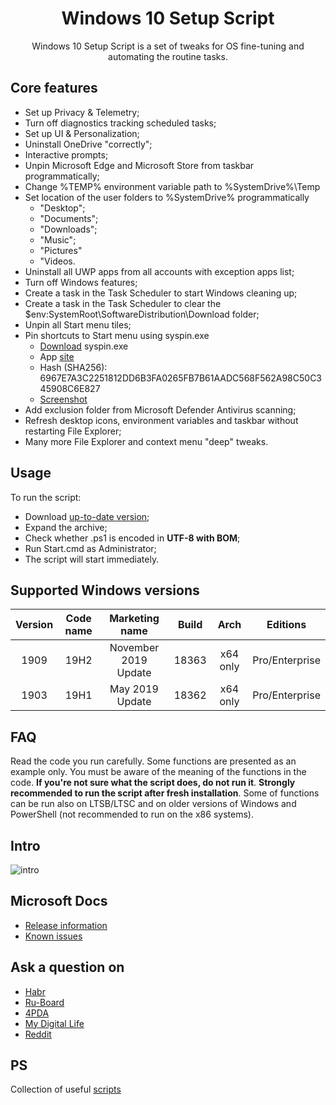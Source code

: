 <div align="center">
  <h1>Windows 10 Setup Script</h1>

Windows 10 Setup Script is a set of tweaks for OS fine-tuning and automating the routine tasks.
</div>

## Core features
- Set up Privacy & Telemetry;
- Turn off diagnostics tracking scheduled tasks;
- Set up UI & Personalization;
- Uninstall OneDrive "correctly";
- Interactive prompts;
- Unpin Microsoft Edge and Microsoft Store from taskbar programmatically;
- Change %TEMP% environment variable path to %SystemDrive%\Temp
- Set location of the user folders to %SystemDrive% programmatically
  - "Desktop";
  - "Documents";
  - "Downloads";
  - "Music";
  - "Pictures"
  - "Videos.
- Uninstall all UWP apps from all accounts with exception apps list;
- Turn off Windows features;
- Create a task in the Task Scheduler to start Windows cleaning up;
- Create a task in the Task Scheduler to clear the $env:SystemRoot\SoftwareDistribution\Download folder;
- Unpin all Start menu tiles;
- Pin shortcuts to Start menu using syspin.exe
  - [Download](https://github.com/farag2/Windows-10-Setup-Script/raw/master/Start%20menu%20layout/syspin.exe) syspin.exe 
  - App [site](http://www.technosys.net/products/utils/pintotaskbar)
  - Hash (SHA256): 6967E7A3C2251812DD6B3FA0265FB7B61AADC568F562A98C50C345908C6E827
  - [Screenshot](#intro)
- Add exclusion folder from Microsoft Defender Antivirus scanning;
- Refresh desktop icons, environment variables and taskbar without restarting File Explorer;
- Many more File Explorer and context menu "deep" tweaks.

## Usage
To run the script:
- Download [up-to-date version](https://github.com/farag2/Setup-Windows-10/releases);
- Expand the archive;
- Check whether .ps1 is encoded in **UTF-8 with BOM**;
- Run Start.cmd as Administrator;
- The script will start immediately.

## Supported Windows versions
|Version|Code name|   Marketing name   |Build|  Arch  |   Editions   |
|:-----:|:-------:|:------------------:|:---:|:------:|:------------:|
| 1909  |  19H2   |November 2019 Update|18363|x64 only|Pro/Enterprise|
| 1903  |  19H1   |   May 2019 Update  |18362|x64 only|Pro/Enterprise|

## FAQ
Read the code you run carefully. Some functions are presented as an example only. You must be aware of the meaning of the functions in the code. **If you're not sure what the script does, do not run it**.
**Strongly recommended to run the script after fresh installation**. Some of functions can be run also on LTSB/LTSC and on older versions of Windows and PowerShell (not recommended to run on the x86 systems).

## Intro
  ![intro](https://github.com/farag2/Windows-10-Setup-Script/raw/master/intro.gif)

## Microsoft Docs
 - [Release information](https://docs.microsoft.com/en-us/windows/release-information)
 - [Known issues](https://docs.microsoft.com/en-us/windows/release-information/status-windows-10-1909)

## Ask a question on
 - [Habr](https://habr.com/en/post/465365/)
 - [Ru-Board](http://forum.ru-board.com/topic.cgi?forum=62&topic=30617#15)
 - [4PDA](https://4pda.ru/forum/index.php?showtopic=523489&st=42980#entry95909388)
 - [My Digital Life](https://forums.mydigitallife.net/threads/powershell-script-setup-windows-10.80139/)
 - [Reddit](https://www.reddit.com/r/Windows10/comments/ctg8jw/powershell_script_setup_windows_10/)

## PS
Collection of useful [scripts](https://github.com/farag2/Utilities)
